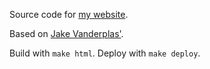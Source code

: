 Source code for [my website](http://tomaugspurger.github.io).

Based on [Jake Vanderplas'](http://jakevdp.github.io).

Build with `make html`. Deploy with `make deploy`.
